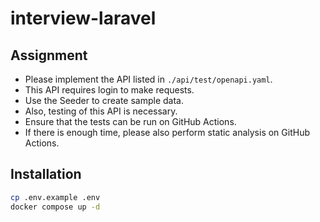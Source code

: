# interview-laravel

## Assignment

- Please implement the API listed in `./api/test/openapi.yaml`.
- This API requires login to make requests.
- Use the Seeder to create sample data.
- Also, testing of this API is necessary.
- Ensure that the tests can be run on GitHub Actions.
- If there is enough time, please also perform static analysis on GitHub Actions.


## Installation

```bash
cp .env.example .env
docker compose up -d
```

